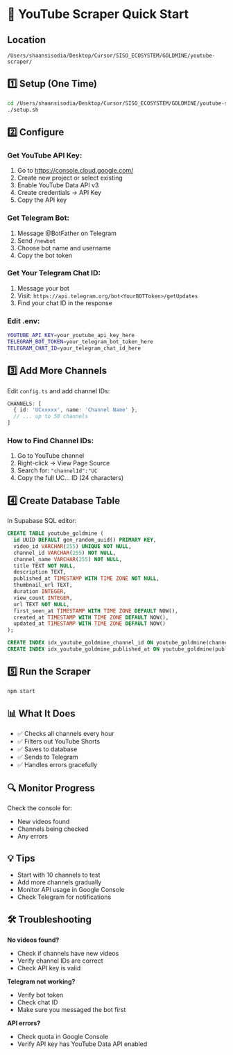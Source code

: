 # 🚀 YouTube Scraper Quick Start

## Location
```
/Users/shaansisodia/Desktop/Cursor/SISO_ECOSYSTEM/GOLDMINE/youtube-scraper/
```

## 1️⃣ Setup (One Time)

```bash
cd /Users/shaansisodia/Desktop/Cursor/SISO_ECOSYSTEM/GOLDMINE/youtube-scraper/
./setup.sh
```

## 2️⃣ Configure

### Get YouTube API Key:
1. Go to https://console.cloud.google.com/
2. Create new project or select existing
3. Enable YouTube Data API v3
4. Create credentials → API Key
5. Copy the API key

### Get Telegram Bot:
1. Message @BotFather on Telegram
2. Send `/newbot`
3. Choose bot name and username
4. Copy the bot token

### Get Your Telegram Chat ID:
1. Message your bot
2. Visit: `https://api.telegram.org/bot<YourBOTToken>/getUpdates`
3. Find your chat ID in the response

### Edit .env:
```bash
YOUTUBE_API_KEY=your_youtube_api_key_here
TELEGRAM_BOT_TOKEN=your_telegram_bot_token_here
TELEGRAM_CHAT_ID=your_telegram_chat_id_here
```

## 3️⃣ Add More Channels

Edit `config.ts` and add channel IDs:

```typescript
CHANNELS: [
  { id: 'UCxxxxx', name: 'Channel Name' },
  // ... up to 50 channels
]
```

### How to Find Channel IDs:
1. Go to YouTube channel
2. Right-click → View Page Source
3. Search for: `"channelId":"UC`
4. Copy the full UC... ID (24 characters)

## 4️⃣ Create Database Table

In Supabase SQL editor:

```sql
CREATE TABLE youtube_goldmine (
  id UUID DEFAULT gen_random_uuid() PRIMARY KEY,
  video_id VARCHAR(255) UNIQUE NOT NULL,
  channel_id VARCHAR(255) NOT NULL,
  channel_name VARCHAR(255) NOT NULL,
  title TEXT NOT NULL,
  description TEXT,
  published_at TIMESTAMP WITH TIME ZONE NOT NULL,
  thumbnail_url TEXT,
  duration INTEGER,
  view_count INTEGER,
  url TEXT NOT NULL,
  first_seen_at TIMESTAMP WITH TIME ZONE DEFAULT NOW(),
  created_at TIMESTAMP WITH TIME ZONE DEFAULT NOW(),
  updated_at TIMESTAMP WITH TIME ZONE DEFAULT NOW()
);

CREATE INDEX idx_youtube_goldmine_channel_id ON youtube_goldmine(channel_id);
CREATE INDEX idx_youtube_goldmine_published_at ON youtube_goldmine(published_at);
```

## 5️⃣ Run the Scraper

```bash
npm start
```

## 📊 What It Does

- ✅ Checks all channels every hour
- ✅ Filters out YouTube Shorts
- ✅ Saves to database
- ✅ Sends to Telegram
- ✅ Handles errors gracefully

## 🔍 Monitor Progress

Check the console for:
- New videos found
- Channels being checked
- Any errors

## 💡 Tips

- Start with 10 channels to test
- Add more channels gradually
- Monitor API usage in Google Console
- Check Telegram for notifications

## 🛠️ Troubleshooting

**No videos found?**
- Check if channels have new videos
- Verify channel IDs are correct
- Check API key is valid

**Telegram not working?**
- Verify bot token
- Check chat ID
- Make sure you messaged the bot first

**API errors?**
- Check quota in Google Console
- Verify API key has YouTube Data API enabled